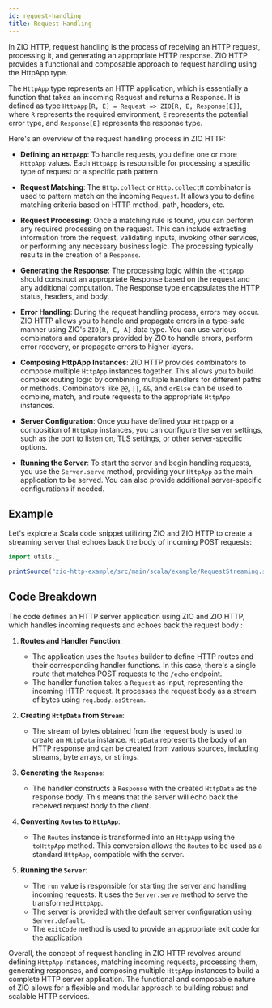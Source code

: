 ```yaml
---
id: request-handling
title: Request Handling
---
```


In ZIO HTTP, request handling is the process of receiving an HTTP request, processing it, and generating an appropriate HTTP response. ZIO HTTP provides a functional and composable approach to request handling using the HttpApp type.

The `HttpApp` type represents an HTTP application, which is essentially a function that takes an incoming Request and returns a Response. It is defined as type `HttpApp[R, E] = Request => ZIO[R, E, Response[E]]`, where `R` represents the required environment, `E` represents the potential error type, and `Response[E]` represents the response type.

Here's an overview of the request handling process in ZIO HTTP:

- **Defining an `HttpApp`**: To handle requests, you define one or more `HttpApp` values. Each `HttpApp` is responsible for processing a specific type of request or a specific path pattern.

- **Request Matching**: The `Http.collect` or `Http.collectM` combinator is used to pattern match on the incoming `Request`. It allows you to define matching criteria based on HTTP method, path, headers, etc.

- **Request Processing**: Once a matching rule is found, you can perform any required processing on the request. This can include extracting information from the request, validating inputs, invoking other services, or performing any necessary business logic. The processing typically results in the creation of a `Response`.

- **Generating the Response**: The processing logic within the `HttpApp` should construct an appropriate Response based on the request and any additional computation. The Response type encapsulates the HTTP status, headers, and body.

- **Error Handling**: During the request handling process, errors may occur. ZIO HTTP allows you to handle and propagate errors in a type-safe manner using ZIO's `ZIO[R, E, A]` data type. You can use various combinators and operators provided by ZIO to handle errors, perform error recovery, or propagate errors to higher layers.

- **Composing HttpApp Instances**: ZIO HTTP provides combinators to compose multiple `HttpApp` instances together. This allows you to build complex routing logic by combining multiple handlers for different paths or methods. Combinators like `@@`, `||`, `&&`, and `orElse` can be used to combine, match, and route requests to the appropriate `HttpApp` instances.

- **Server Configuration**: Once you have defined your `HttpApp` or a composition of `HttpApp` instances, you can configure the server settings, such as the port to listen on, TLS settings, or other server-specific options.

- **Running the Server**: To start the server and begin handling requests, you use the `Server.serve` method, providing your `HttpApp` as the main application to be served. You can also provide additional server-specific configurations if needed.

## Example

Let's explore a Scala code snippet utilizing ZIO and ZIO HTTP to create a streaming server that echoes back the body of incoming POST requests:

```scala mdoc:passthrough
import utils._

printSource("zio-http-example/src/main/scala/example/RequestStreaming.scala")
```

## Code Breakdown

The code defines an HTTP server application using ZIO and ZIO HTTP, which handles incoming requests and echoes back the request body :

1. **Routes and Handler Function**:
   - The application uses the `Routes` builder to define HTTP routes and their corresponding handler functions. In this case, there's a single route that matches POST requests to the `/echo` endpoint.
   - The handler function takes a `Request` as input, representing the incoming HTTP request. It processes the request body as a stream of bytes using `req.body.asStream`.

2. **Creating `HttpData` from `Stream`**:
   - The stream of bytes obtained from the request body is used to create an `HttpData` instance. `HttpData` represents the body of an HTTP response and can be created from various sources, including streams, byte arrays, or strings.

3. **Generating the `Response`**:
   - The handler constructs a `Response` with the created `HttpData` as the response body. This means that the server will echo back the received request body to the client.

4. **Converting `Routes` to `HttpApp`**:
   - The `Routes` instance is transformed into an `HttpApp` using the `toHttpApp` method. This conversion allows the `Routes` to be used as a standard `HttpApp`, compatible with the server.

5. **Running the `Server`**:
   - The `run` value is responsible for starting the server and handling incoming requests. It uses the `Server.serve` method to serve the transformed `HttpApp`.
   - The server is provided with the default server configuration using `Server.default`.
   - The `exitCode` method is used to provide an appropriate exit code for the application.

Overall, the concept of request handling in ZIO HTTP revolves around defining `HttpApp` instances, matching incoming requests, processing them, generating responses, and composing multiple `HttpApp` instances to build a complete HTTP server application. The functional and composable nature of ZIO allows for a flexible and modular approach to building robust and scalable HTTP services.
